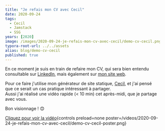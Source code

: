 ```yaml
---
title: "Je refais mon CV avec Cecil"
date: 2020-09-24
tags:
  - Cecil
  - Jamstack
  - SSG
years: [2020]
image: /images/2020-09-24-je-refais-mon-cv-avec-cecil/demo-cv-cecil.png
typora-root-url: ../../assets
alias: blog/demo-cv-cecil
published: true
---
```

En ce moment je suis en train de refaire mon CV, qui sera bien entendu consultable sur [LinkedIn](https://www.linkedin.com/feed/update/urn:li:activity:6714975589477990401/), mais également sur [mon site web](https://arnaudligny.fr/cv/).

Pour ce faire j'utilise mon générateur de site statique, [Cecil](https://cecil.app), et j'ai pensé que ce serait un cas pratique intéressant à partager.  
Aussi j'ai réalisé une vidéo rapide (< 10 min) cet après-midi, que je partage avec vous.

Bon visionnage ! 😊

[Cliquez pour voir la vidéo](/videos/2020-09-24-je-refais-mon-cv-avec-cecil/demo-cv-cecil.mp4 "Je refais mon CV avec Cecil"){controls preload=none poster=/videos/2020-09-24-je-refais-mon-cv-avec-cecil/demo-cv-cecil-poster.png}
